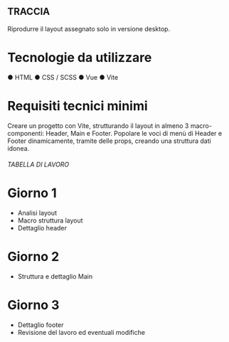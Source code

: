 ## TRACCIA
Riprodurre il layout assegnato solo in versione desktop.

# Tecnologie da utilizzare
● HTML
● CSS / SCSS
● Vue
● Vite

# Requisiti tecnici minimi
Creare un progetto con Vite, strutturando il layout in almeno 3 macro-componenti: Header,
Main e Footer. Popolare le voci di menù di Header e Footer dinamicamente, tramite delle
props, creando una struttura dati idonea.

###### TABELLA DI LAVORO

# Giorno 1
- Analisi layout
- Macro struttura layout
- Dettaglio header

# Giorno 2
- Struttura e dettaglio Main

# Giorno 3
- Dettaglio footer
- Revisione del lavoro ed eventuali modifiche